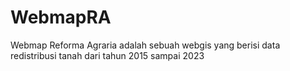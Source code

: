 # WebmapRA
Webmap Reforma Agraria adalah sebuah webgis yang berisi data redistribusi tanah dari tahun 2015 sampai 2023
